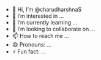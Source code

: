 - 👋 Hi, I’m @charudharshnaS
- 👀 I’m interested in ...
- 🌱 I’m currently learning ...
- 💞️ I’m looking to collaborate on ...
- 📫 How to reach me ...
- 😄 Pronouns: ...
- ⚡ Fun fact: ...

<!---
charudharshnaS/charudharshnaS is a ✨ special ✨ repository because its `README.md` (this file) appears on your GitHub profile.
You can click the Preview link to take a look at your changes.
--->



